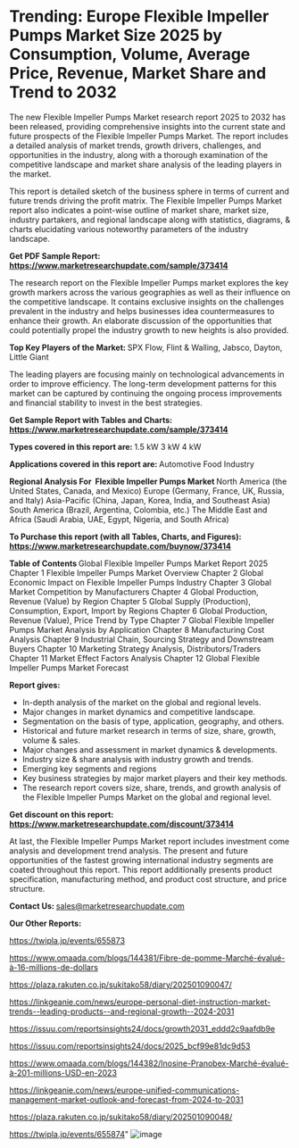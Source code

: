 # Trending: Europe Flexible Impeller Pumps Market Size 2025 by Consumption, Volume, Average Price, Revenue, Market Share and Trend to 2032

The new Flexible Impeller Pumps Market research report 2025 to 2032 has been released, providing comprehensive insights into the current state and future prospects of the Flexible Impeller Pumps Market. The report includes a detailed analysis of market trends, growth drivers, challenges, and opportunities in the industry, along with a thorough examination of the competitive landscape and market share analysis of the leading players in the market.

This report is detailed sketch of the business sphere in terms of current and future trends driving the profit matrix. The Flexible Impeller Pumps Market report also indicates a point-wise outline of market share, market size, industry partakers, and regional landscape along with statistics, diagrams, &amp; charts elucidating various noteworthy parameters of the industry landscape.

<strong><b>Get PDF Sample Report: <a href=https://www.marketresearchupdate.com/sample/373414>https://www.marketresearchupdate.com/sample/373414</a></b></strong>

The research report on the Flexible Impeller Pumps market explores the key growth markers across the various geographies as well as their influence on the competitive landscape. It contains exclusive insights on the challenges prevalent in the industry and helps businesses idea countermeasures to enhance their growth. An elaborate discussion of the opportunities that could potentially propel the industry growth to new heights is also provided.

<strong><b>Top Key Players of the Market:
</b></strong>SPX Flow, Flint & Walling, Jabsco, Dayton, Little Giant<strong><b>
</b></strong>

The leading players are focusing mainly on technological advancements in order to improve efficiency. The long-term development patterns for this market can be captured by continuing the ongoing process improvements and financial stability to invest in the best strategies.

<strong><b>Get Sample Report with Tables and Charts: <a href=https://www.marketresearchupdate.com/sample/373414>https://www.marketresearchupdate.com/sample/373414</a></b></strong>

<strong><b>Types covered in this report are:
</b></strong>1.5 kW
3 kW
4 kW<strong><b>
</b></strong>

<strong><b>Applications covered in this report are:
</b></strong>Automotive
Food Industry<strong><b>
</b></strong>

<strong><b>Regional Analysis For  Flexible Impeller Pumps Market</b></strong><strong><b>
</b></strong>North America (the United States, Canada, and Mexico)
Europe (Germany, France, UK, Russia, and Italy)
Asia-Pacific (China, Japan, Korea, India, and Southeast Asia)
South America (Brazil, Argentina, Colombia, etc.)
The Middle East and Africa (Saudi Arabia, UAE, Egypt, Nigeria, and South Africa)

<strong><b>To Purchase this report (with all Tables, Charts, and Figures): <a href=https://www.marketresearchupdate.com/buynow/373414>https://www.marketresearchupdate.com/buynow/373414</a></b></strong>

<strong><b>Table of Contents</b></strong><strong><b>
</b></strong>Global Flexible Impeller Pumps Market Report 2025
Chapter 1 Flexible Impeller Pumps Market Overview
Chapter 2 Global Economic Impact on Flexible Impeller Pumps Industry
Chapter 3 Global Market Competition by Manufacturers
Chapter 4 Global Production, Revenue (Value) by Region
Chapter 5 Global Supply (Production), Consumption, Export, Import by Regions
Chapter 6 Global Production, Revenue (Value), Price Trend by Type
Chapter 7 Global Flexible Impeller Pumps Market Analysis by Application
Chapter 8 Manufacturing Cost Analysis
Chapter 9 Industrial Chain, Sourcing Strategy and Downstream Buyers
Chapter 10 Marketing Strategy Analysis, Distributors/Traders
Chapter 11 Market Effect Factors Analysis
Chapter 12 Global Flexible Impeller Pumps Market Forecast

<strong><b>Report gives:</b></strong>

- In-depth analysis of the market on the global and regional levels.
- Major changes in market dynamics and competitive landscape.
- Segmentation on the basis of type, application, geography, and others.
- Historical and future market research in terms of size, share, growth, volume &amp; sales.
- Major changes and assessment in market dynamics &amp; developments.
- Industry size &amp; share analysis with industry growth and trends.
- Emerging key segments and regions
- Key business strategies by major market players and their key methods.
- The research report covers size, share, trends, and growth analysis of the Flexible Impeller Pumps Market on the global and regional level.

<strong><b>Get discount on this report: <a href=https://www.marketresearchupdate.com/discount/373414>https://www.marketresearchupdate.com/discount/373414</a></b></strong>

At last, the Flexible Impeller Pumps Market report includes investment come analysis and development trend analysis. The present and future opportunities of the fastest growing international industry segments are coated throughout this report. This report additionally presents product specification, manufacturing method, and product cost structure, and price structure.

<strong><b>Contact Us:
</b></strong>sales@marketresearchupdate.com

<strong>Our Other Reports:</strong>

<a href=https://twipla.jp/events/655873>https://twipla.jp/events/655873</a>

<a href=https://www.omaada.com/blogs/144381/Fibre-de-pomme-Marché-évalué-à-16-millions-de-dollars>https://www.omaada.com/blogs/144381/Fibre-de-pomme-Marché-évalué-à-16-millions-de-dollars</a>

<a href=https://plaza.rakuten.co.jp/sukitako58/diary/202501090047/>https://plaza.rakuten.co.jp/sukitako58/diary/202501090047/</a>

<a href=https://linkgeanie.com/news/europe-personal-diet-instruction-market-trends--leading-products--and-regional-growth--2024-2031>https://linkgeanie.com/news/europe-personal-diet-instruction-market-trends--leading-products--and-regional-growth--2024-2031</a>

<a href=https://issuu.com/reportsinsights24/docs/growth2031_eddd2c9aafdb9e>https://issuu.com/reportsinsights24/docs/growth2031_eddd2c9aafdb9e</a>

<a href=https://issuu.com/reportsinsights24/docs/2025_bcf99e81dc9d53>https://issuu.com/reportsinsights24/docs/2025_bcf99e81dc9d53</a>

<a href=https://www.omaada.com/blogs/144382/Inosine-Pranobex-Marché-évalué-à-201-millions-USD-en-2023>https://www.omaada.com/blogs/144382/Inosine-Pranobex-Marché-évalué-à-201-millions-USD-en-2023</a>

<a href=https://linkgeanie.com/news/europe-unified-communications-management-market-outlook-and-forecast-from-2024-to-2031>https://linkgeanie.com/news/europe-unified-communications-management-market-outlook-and-forecast-from-2024-to-2031</a>

<a href=https://plaza.rakuten.co.jp/sukitako58/diary/202501090048/>https://plaza.rakuten.co.jp/sukitako58/diary/202501090048/</a>

<a href=https://twipla.jp/events/655874>https://twipla.jp/events/655874</a>"
![image](https://github.com/user-attachments/assets/f4c67b06-2540-48ed-9d9e-fe2d0a9d567c)
